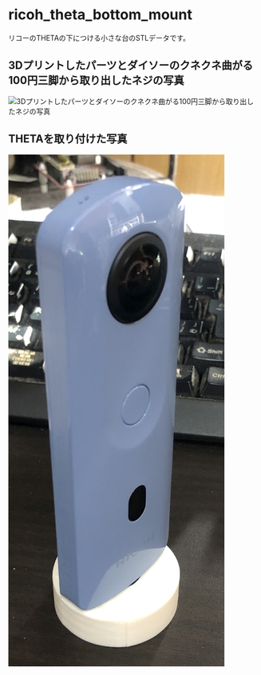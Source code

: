 # ricoh_theta_bottom_mount
リコーのTHETAの下につける小さな台のSTLデータです。

## 3Dプリントしたパーツとダイソーのクネクネ曲がる100円三脚から取り出したネジの写真
![3Dプリントしたパーツとダイソーのクネクネ曲がる100円三脚から取り出したネジの写真](https://github.com/tarosay/ricoh_theta_bottom_mount/blob/main/photo/photo/photo1.jpg)

## THETAを取り付けた写真
![THETAを取り付けた写真](https://github.com/tarosay/ricoh_theta_bottom_mount/blob/main/photo/photo3.jpg)

